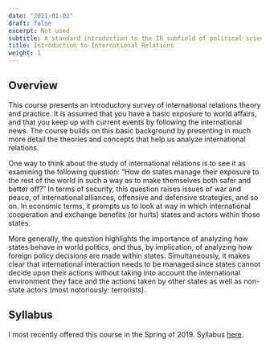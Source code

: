 ```yaml
---
date: "2021-01-02"
draft: false
excerpt: Not used
subtitle: A standard introduction to the IR subfield of political science
title: Introduction to International Relations
weight: 1
---
```


## Overview

This course presents an introductory survey of international relations theory and practice. It is assumed that you have a basic exposure to world affairs, and that you keep up with current events by following the international news. The course builds on this basic background by presenting in much more detail the theories and concepts that help us analyze international relations.

One way to think about the study of international relations is to see it as examining the following question: “How do states manage their exposure to the rest of the world in such a way as to make themselves both safer and better off?” In terms of security, this question raises issues of war and peace, of international alliances, offensive and defensive strategies, and so on. In economic terms, it prompts us to look at way in which international cooperation and exchange benefits (or hurts) states and actors within those states.

More generally, the question highlights the importance of analyzing how states behave in world politics, and thus, by implication, of analyzing how foreign policy decisions are made within states. Simultaneously, it makes clear that international interaction needs to be managed since states cannot decide upon their actions without taking into account the international environment they face and the actions taken by other states as well as non-state actors (most notoriously: terrorists).

## Syllabus

I most recently offered this course in the Spring of 2019. Syllabus [here](GOV204_IntroIR_Spring_2019_van_der_Veen.pdf).

